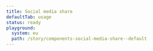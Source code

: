 ```yaml
---
title: Social media share
defaultTab: usage
status: ready
playground:
  system: eu
  path: /story/components-social-media-share--default
---
```


